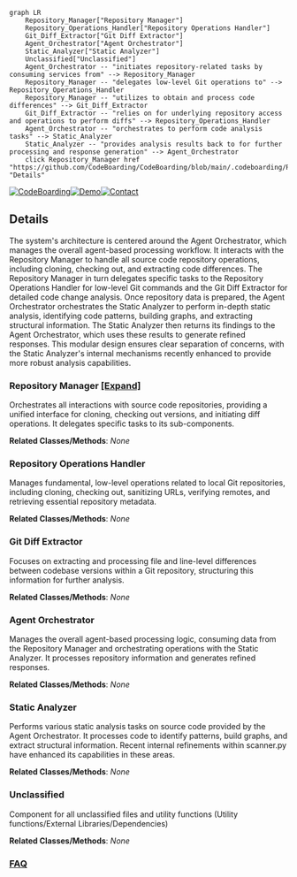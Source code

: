 ```mermaid
graph LR
    Repository_Manager["Repository Manager"]
    Repository_Operations_Handler["Repository Operations Handler"]
    Git_Diff_Extractor["Git Diff Extractor"]
    Agent_Orchestrator["Agent Orchestrator"]
    Static_Analyzer["Static Analyzer"]
    Unclassified["Unclassified"]
    Agent_Orchestrator -- "initiates repository-related tasks by consuming services from" --> Repository_Manager
    Repository_Manager -- "delegates low-level Git operations to" --> Repository_Operations_Handler
    Repository_Manager -- "utilizes to obtain and process code differences" --> Git_Diff_Extractor
    Git_Diff_Extractor -- "relies on for underlying repository access and operations to perform diffs" --> Repository_Operations_Handler
    Agent_Orchestrator -- "orchestrates to perform code analysis tasks" --> Static_Analyzer
    Static_Analyzer -- "provides analysis results back to for further processing and response generation" --> Agent_Orchestrator
    click Repository_Manager href "https://github.com/CodeBoarding/CodeBoarding/blob/main/.codeboarding/Repository_Manager.md" "Details"
```

[![CodeBoarding](https://img.shields.io/badge/Generated%20by-CodeBoarding-9cf?style=flat-square)](https://github.com/CodeBoarding/CodeBoarding)[![Demo](https://img.shields.io/badge/Try%20our-Demo-blue?style=flat-square)](https://www.codeboarding.org/diagrams)[![Contact](https://img.shields.io/badge/Contact%20us%20-%20contact@codeboarding.org-lightgrey?style=flat-square)](mailto:contact@codeboarding.org)

## Details

The system's architecture is centered around the Agent Orchestrator, which manages the overall agent-based processing workflow. It interacts with the Repository Manager to handle all source code repository operations, including cloning, checking out, and extracting code differences. The Repository Manager in turn delegates specific tasks to the Repository Operations Handler for low-level Git commands and the Git Diff Extractor for detailed code change analysis. Once repository data is prepared, the Agent Orchestrator orchestrates the Static Analyzer to perform in-depth static analysis, identifying code patterns, building graphs, and extracting structural information. The Static Analyzer then returns its findings to the Agent Orchestrator, which uses these results to generate refined responses. This modular design ensures clear separation of concerns, with the Static Analyzer's internal mechanisms recently enhanced to provide more robust analysis capabilities.

### Repository Manager [[Expand]](./Repository_Manager.md)
Orchestrates all interactions with source code repositories, providing a unified interface for cloning, checking out versions, and initiating diff operations. It delegates specific tasks to its sub-components.


**Related Classes/Methods**: _None_

### Repository Operations Handler
Manages fundamental, low-level operations related to local Git repositories, including cloning, checking out, sanitizing URLs, verifying remotes, and retrieving essential repository metadata.


**Related Classes/Methods**: _None_

### Git Diff Extractor
Focuses on extracting and processing file and line-level differences between codebase versions within a Git repository, structuring this information for further analysis.


**Related Classes/Methods**: _None_

### Agent Orchestrator
Manages the overall agent-based processing logic, consuming data from the Repository Manager and orchestrating operations with the Static Analyzer. It processes repository information and generates refined responses.


**Related Classes/Methods**: _None_

### Static Analyzer
Performs various static analysis tasks on source code provided by the Agent Orchestrator. It processes code to identify patterns, build graphs, and extract structural information. Recent internal refinements within scanner.py have enhanced its capabilities in these areas.


**Related Classes/Methods**: _None_

### Unclassified
Component for all unclassified files and utility functions (Utility functions/External Libraries/Dependencies)


**Related Classes/Methods**: _None_



### [FAQ](https://github.com/CodeBoarding/GeneratedOnBoardings/tree/main?tab=readme-ov-file#faq)

